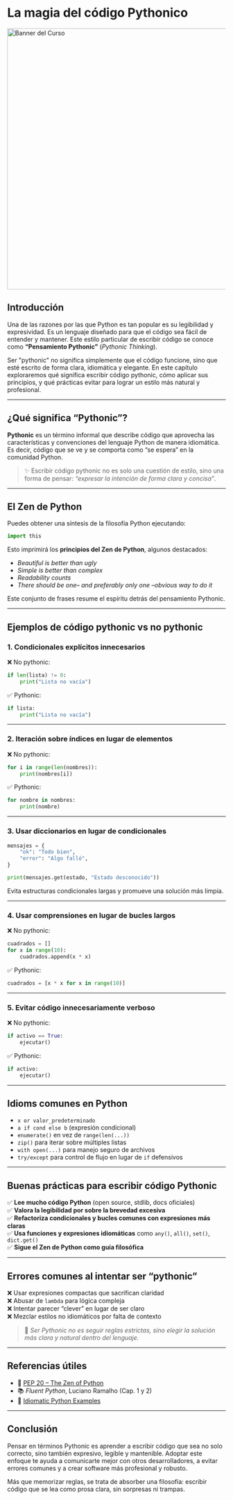 # La magia del código Pythonico

<img src="../images/pythonic.png" alt="Banner del Curso" width="600" >


## Introducción

Una de las razones por las que Python es tan popular es su legibilidad y expresividad. Es un lenguaje diseñado para que el código sea fácil de entender y mantener. Este estilo particular de escribir código se conoce como **“Pensamiento Pythonic”** (*Pythonic Thinking*).

Ser "pythonic" no significa simplemente que el código funcione, sino que esté escrito de forma clara, idiomática y elegante. En este capítulo exploraremos qué significa escribir código pythonic, cómo aplicar sus principios, y qué prácticas evitar para lograr un estilo más natural y profesional.

---

## ¿Qué significa “Pythonic”?

**Pythonic** es un término informal que describe código que aprovecha las características y convenciones del lenguaje Python de manera idiomática. Es decir, código que se ve y se comporta como “se espera” en la comunidad Python.

> ✨ Escribir código pythonic no es solo una cuestión de estilo, sino una forma de pensar: *“expresar la intención de forma clara y concisa”*.

---

## El Zen de Python

Puedes obtener una síntesis de la filosofía Python ejecutando:

```python
import this
```

Esto imprimirá los **principios del Zen de Python**, algunos destacados:

- *Beautiful is better than ugly*  
- *Simple is better than complex*  
- *Readability counts*  
- *There should be one– and preferably only one –obvious way to do it*  

Este conjunto de frases resume el espíritu detrás del pensamiento Pythonic.

---

## Ejemplos de código pythonic vs no pythonic

### 1. Condicionales explícitos innecesarios

❌ No pythonic:

```python
if len(lista) != 0:
    print("Lista no vacía")
```

✅ Pythonic:

```python
if lista:
    print("Lista no vacía")
```

---

### 2. Iteración sobre índices en lugar de elementos

❌ No pythonic:

```python
for i in range(len(nombres)):
    print(nombres[i])
```

✅ Pythonic:

```python
for nombre in nombres:
    print(nombre)
```

---

### 3. Usar diccionarios en lugar de condicionales

```python
mensajes = {
    "ok": "Todo bien",
    "error": "Algo falló",
}

print(mensajes.get(estado, "Estado desconocido"))
```

Evita estructuras condicionales largas y promueve una solución más limpia.

---

### 4. Usar comprensiones en lugar de bucles largos

❌ No pythonic:

```python
cuadrados = []
for x in range(10):
    cuadrados.append(x * x)
```

✅ Pythonic:

```python
cuadrados = [x * x for x in range(10)]
```

---

### 5. Evitar código innecesariamente verboso

❌ No pythonic:

```python
if activo == True:
    ejecutar()
```

✅ Pythonic:

```python
if activo:
    ejecutar()
```

---

## Idioms comunes en Python

- `x or valor_predeterminado`
- `a if cond else b`  (expresión condicional)
- `enumerate()` en vez de `range(len(...))`
- `zip()` para iterar sobre múltiples listas
- `with open(...)` para manejo seguro de archivos
- `try/except` para control de flujo en lugar de `if` defensivos

---

## Buenas prácticas para escribir código Pythonic

✅ **Lee mucho código Python** (open source, stdlib, docs oficiales)  
✅ **Valora la legibilidad por sobre la brevedad excesiva**  
✅ **Refactoriza condicionales y bucles comunes con expresiones más claras**  
✅ **Usa funciones y expresiones idiomáticas** como `any()`, `all()`, `set()`, `dict.get()`  
✅ **Sigue el Zen de Python como guía filosófica**

---

## Errores comunes al intentar ser “pythonic”

❌ Usar expresiones compactas que sacrifican claridad  
❌ Abusar de `lambda` para lógica compleja  
❌ Intentar parecer “clever” en lugar de ser claro  
❌ Mezclar estilos no idiomáticos por falta de contexto

> 🧠 *Ser Pythonic no es seguir reglas estrictas, sino elegir la solución más clara y natural dentro del lenguaje.*

---

## Referencias útiles

- 📘 [PEP 20 – The Zen of Python](https://peps.python.org/pep-0020/)
- 📚 *Fluent Python*, Luciano Ramalho (Cap. 1 y 2)
- 🧰 [Idiomatic Python Examples](https://docs.python-guide.org/writing/style/)

---

## Conclusión

Pensar en términos Pythonic es aprender a escribir código que sea no solo correcto, sino también expresivo, legible y mantenible. Adoptar este enfoque te ayuda a comunicarte mejor con otros desarrolladores, a evitar errores comunes y a crear software más profesional y robusto.

Más que memorizar reglas, se trata de absorber una filosofía: escribir código que se lea como prosa clara, sin sorpresas ni trampas.
